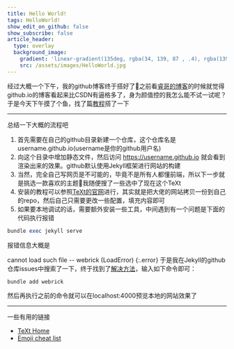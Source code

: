 ```yaml
---
title: Hello World!
tags: HelloWorld!
show_edit_on_github: false
show_subscribe: false
article_header:
  type: overlay
  background_image:
    gradient: 'linear-gradient(135deg, rgba(34, 139, 87 , .4), rgba(139, 34, 139, .4))'
    src: /assets/images/HelloWorld.jpg
---
```


<!--more-->
经过大概一个下午，我的github博客终于搭好了:tada:之前看[睿哥的博客](https://bot-man-jl.github.io)的时候就觉得github.io的博客看起来比CSDN有逼格多了，身为颜值控的我怎么能不试一试呢？于是今天下午摸了个鱼，找了篇[教程](https://keysaim.github.io/post/blog/2017-08-15-how-to-setup-your-github-io-blog/)搭了一下


---

总结一下大概的流程吧

1. 首先需要在自己的github目录新建一个仓库，这个仓库名是username.github.io(username是你的github用户名)
2. 向这个目录中增加静态文件，然后访问 https://username.github.io 就会看到渲染出来的效果。github默认使用Jekyll框架进行网站的构建
3. 当然，完全自己写网页是不可能的，毕竟不是所有人都懂前端，所以下一步就是挑选一款喜欢的主题:ghost:我随便搜了一些选中了现在这个TeXt
4. 安装的教程可以参照[TeXt的官网](https://tianqi.name/jekyll-TeXt-theme/docs/en/quick-start)进行，其实就是把大佬的网站拷贝一份到自己的repo，然后自己只需要更改一些配置，填充内容即可
5. 如果要本地调试的话，需要额外安装一些工具，中间遇到有一个问题是下面的代码执行报错

```ruby
bundle exec jekyll serve
```
报错信息大概是

cannot load such file -- webrick (LoadError)
{:.error}
于是我在Jekyll的github仓库issues中搜索了一下，终于找到了[解决方法](https://github.com/jekyll/jekyll/issues/8531)，输入如下命令即可：
```ruby
bundle add webrick
```
然后再执行之前的命令就可以在localhost:4000预览本地的网站效果了

---

一些有用的链接

- [TeXt Home](https://tianqi.name/jekyll-TeXt-theme/test/)
- [Emoji cheat list](https://github.com/ikatyang/emoji-cheat-sheet/blob/master/README.md)